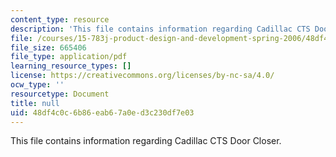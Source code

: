 ```yaml
---
content_type: resource
description: 'This file contains information regarding Cadillac CTS Door Closer. '
file: /courses/15-783j-product-design-and-development-spring-2006/48df4c0c6b86eab67a0ed3c230df7e03_cadillac.pdf
file_size: 665406
file_type: application/pdf
learning_resource_types: []
license: https://creativecommons.org/licenses/by-nc-sa/4.0/
ocw_type: ''
resourcetype: Document
title: null
uid: 48df4c0c-6b86-eab6-7a0e-d3c230df7e03
---
```

This file contains information regarding Cadillac CTS Door Closer. 